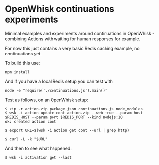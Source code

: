 OpenWhisk continuations experiments
===

Minimal examples and experiments around continuations in OpenWhisk - combining
Actions with waiting for human responses for example.

For now this just contains a very basic Redis caching example, no continuations yet.

To build this use:

    npm install
    
And if you have a local Redis setup you can test with

    node -e "require('./continuations.js').main()"    
    
Test as follows, on an OpenWhisk setup:

    $ zip -r action.zip package.json continuations.js node_modules
    $ wsk -i action update cont action.zip --web true --param host $REDIS_HOST --param port $REDIS_PORT --kind nodejs:10
    ok: created action cont

    $ export URL=$(wsk -i action get cont --url | grep http)

    $ curl -L -k "$URL"

And then to see what happened:

    $ wsk -i activation get --last

